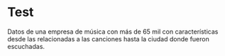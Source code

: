# Test
Datos de una empresa de música con más de 65 mil con características desde las relacionadas a las canciones hasta la ciudad donde fueron escuchadas.
